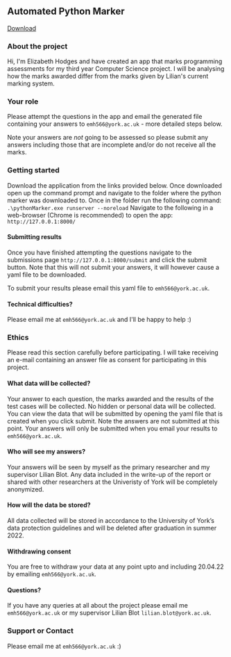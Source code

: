 ## Automated Python Marker
<a href='pythonMarker.exe'>Download</a>
### About the project

Hi, I'm Elizabeth Hodges and have created an app that marks programming assessments for my third year Computer Science project. I will be analysing how the marks awarded differ from the marks given by Lilian's current marking system.

### Your role
Please attempt the questions in the app and email the generated file containing your answers to ```emh566@york.ac.uk``` - more detailed steps below. 

Note your answers are *not* going to be assessed so please submit any answers including those that are incomplete and/or do not receive all the marks.

### Getting started

Download the application from the links provided below. Once downloaded open up the command prompt and navigate to the folder where the python marker was downloaded to. Once in the folder run the following command:
```.\pythonMarker.exe runserver --noreload```
Navigate to the following in a web-browser (Chrome is recommended) to open the app:
```http://127.0.0.1:8000/```

#### Submitting results
Once you have finished attempting the questions navigate to the submissions page ```http://127.0.0.1:8000/submit``` and click the submit button. Note that this will not submit your answers, it will however cause a yaml file to be downloaded. 

To submit your results please email this yaml file to ```emh566@york.ac.uk```.

#### Technical difficulties?
Please email me at ```emh566@york.ac.uk``` and I'll be happy to help :)

### Ethics
Please read this section carefully before participating. I will take receiving an e-mail containing an answer file as consent for participating in this project. 

#### What data will be collected?
Your answer to each question, the marks awarded and the results of the test cases will be collected. No hidden or personal data will be collected. You can view the data that will be submitted by opening the yaml file that is created when you click submit. Note the answers are not submitted at this point. Your answers will only be submitted when you email your results to ```emh566@york.ac.uk```.

#### Who will see my answers?
Your answers will be seen by myself as the primary researcher and my supervisor Lilian Blot. Any data included in the write-up of the report or shared with other researchers at the Univeristy of York will be completely anonymized.

#### How will the data be stored?
All data collected will be stored in accordance to the University of York’s data protection guidelines and will be deleted after graduation in summer 2022.

#### Withdrawing consent
You are free to withdraw your data at any point upto and including 20.04.22 by emailing ```emh566@york.ac.uk```. 

#### Questions?
If you have any queries at all about the project please email me ```emh566@york.ac.uk``` or my supervisor Lilian Blot ```lilian.blot@york.ac.uk```.


### Support or Contact
Please email me at ```emh566@york.ac.uk``` :)
